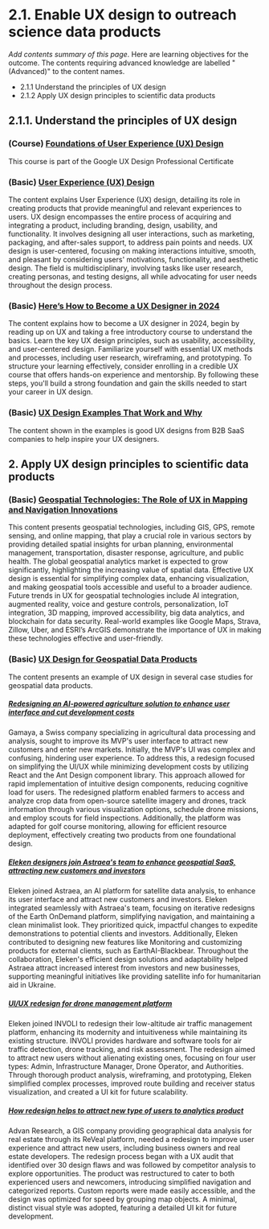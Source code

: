 # 2.1. Enable UX design to outreach science data products

*Add contents summary of this page*. Here are learning objectives for the outcome. The contents requiring advanced knowledge are labelled "(Advanced)" to the content names.

- 2.1.1 Understand the principles of UX design
- 2.1.2 Apply UX design principles to scientific data products

## 2.1.1. Understand the principles of UX design

### (Course) [Foundations of User Experience (UX) Design](https://www.coursera.org/learn/foundations-user-experience-design?specialization=google-ux-design)
This course is part of the Google UX Design Professional Certificate

### (Basic) [User Experience (UX) Design](https://www.interaction-design.org/literature/topics/ux-design)

The content explains User Experience (UX) design, detailing its role in creating products that provide meaningful and relevant experiences to users. UX design encompasses the entire process of acquiring and integrating a product, including branding, design, usability, and functionality. It involves designing all user interactions, such as marketing, packaging, and after-sales support, to address pain points and needs. UX design is user-centered, focusing on making interactions intuitive, smooth, and pleasant by considering users' motivations, functionality, and aesthetic design. The field is multidisciplinary, involving tasks like user research, creating personas, and testing designs, all while advocating for user needs throughout the design process.

### (Basic) [Here’s How to Become a UX Designer in 2024](https://careerfoundry.com/en/blog/ux-design/how-to-become-a-ux-designer/)

The content explains how to become a UX designer in 2024, begin by reading up on UX and taking a free introductory course to understand the basics. Learn the key UX design principles, such as usability, accessibility, and user-centered design. Familiarize yourself with essential UX methods and processes, including user research, wireframing, and prototyping. To structure your learning effectively, consider enrolling in a credible UX course that offers hands-on experience and mentorship. By following these steps, you'll build a strong foundation and gain the skills needed to start your career in UX design.

### (Basic) [UX Design Examples That Work and Why](https://userpilot.com/blog/ux-design-examples/#TL;DR)

The content shown in the examples is good UX designs from B2B SaaS companies to help inspire your UX designers.

## 2. Apply UX design principles to scientific data products


### (Basic) [Geospatial Technologies: The Role of UX in Mapping and Navigation Innovations](https://www.linkedin.com/pulse/geospatial-technologies-role-ux-mapping-navigation-felix-chandran-rwgec)

This content presents geospatial technologies, including GIS, GPS, remote sensing, and online mapping, that play a crucial role in various sectors by providing detailed spatial insights for urban planning, environmental management, transportation, disaster response, agriculture, and public health. The global geospatial analytics market is expected to grow significantly, highlighting the increasing value of spatial data. Effective UX design is essential for simplifying complex data, enhancing visualization, and making geospatial tools accessible and useful to a broader audience. Future trends in UX for geospatial technologies include AI integration, augmented reality, voice and gesture controls, personalization, IoT integration, 3D mapping, improved accessibility, big data analytics, and blockchain for data security. Real-world examples like Google Maps, Strava, Zillow, Uber, and ESRI’s ArcGIS demonstrate the importance of UX in making these technologies effective and user-friendly.
  
### (Basic) [UX Design for Geospatial Data Products](https://www.eleken.co/industries/ui-ux-design-for-geospatial-data-products)

The content presents an example of UX design in several case studies for geospatial data products. 
##### [Redesigning an AI-powered agriculture solution to enhance user interface and cut development costs](https://www.eleken.co/cases/gamaya)
Gamaya, a Swiss company specializing in agricultural data processing and analysis, sought to improve its MVP's user interface to attract new customers and enter new markets. Initially, the MVP's UI was complex and confusing, hindering user experience. To address this, a redesign focused on simplifying the UI/UX while minimizing development costs by utilizing React and the Ant Design component library. This approach allowed for rapid implementation of intuitive design components, reducing cognitive load for users. The redesigned platform enabled farmers to access and analyze crop data from open-source satellite imagery and drones, track information through various visualization options, schedule drone missions, and employ scouts for field inspections. Additionally, the platform was adapted for golf course monitoring, allowing for efficient resource deployment, effectively creating two products from one foundational design.

##### [Eleken designers join Astraea's team to enhance geospatial SaaS, attracting new customers and investors](https://www.eleken.co/cases/astraea)
Eleken joined Astraea, an AI platform for satellite data analysis, to enhance its user interface and attract new customers and investors. Eleken integrated seamlessly with Astraea's team, focusing on iterative redesigns of the Earth OnDemand platform, simplifying navigation, and maintaining a clean minimalist look. They prioritized quick, impactful changes to expedite demonstrations to potential clients and investors. Additionally, Eleken contributed to designing new features like Monitoring and customizing products for external clients, such as EarthAI-Blackbear. Throughout the collaboration, Eleken's efficient design solutions and adaptability helped Astraea attract increased interest from investors and new businesses, supporting meaningful initiatives like providing satellite info for humanitarian aid in Ukraine.

##### [UI/UX redesign for drone management platform](https://www.eleken.co/cases/involi)
Eleken joined INVOLI to redesign their low-altitude air traffic management platform, enhancing its modernity and intuitiveness while maintaining its existing structure. INVOLI provides hardware and software tools for air traffic detection, drone tracking, and risk assessment. The redesign aimed to attract new users without alienating existing ones, focusing on four user types: Admin, Infrastructure Manager, Drone Operator, and Authorities. Through thorough product analysis, wireframing, and prototyping, Eleken simplified complex processes, improved route building and receiver status visualization, and created a UI kit for future scalability. 

##### [How redesign helps to attract new type of users to analytics product](https://www.eleken.co/cases/advan-research)Advan Research, a GIS company providing geographical data analysis for real estate through its ReVeal platform, needed a redesign to improve user experience and attract new users, including business owners and real estate developers. The redesign process began with a UX audit that identified over 30 design flaws and was followed by competitor analysis to explore opportunities. The product was restructured to cater to both experienced users and newcomers, introducing simplified navigation and categorized reports. Custom reports were made easily accessible, and the design was optimized for speed by grouping map objects. A minimal, distinct visual style was adopted, featuring a detailed UI kit for future development.




```python

```
